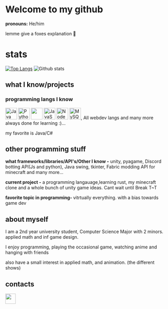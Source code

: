 # Welcome to my github

<b>pronouns:</b> He/him

lemme give a foxes explanation 🦊

# stats

[![Top Langs](https://github-readme-stats.vercel.app/api/top-langs/?username=TheoW03&theme=cobalt&layout=compact)](https://github.com/anuraghazra/github-readme-stats)
![Github stats](https://github-readme-stats.vercel.app/api?username=TheoW03&theme=cobalt&show_icons=true&count_private=true)



<h2> what I know/projects </h2>

### programming langs I know
<p align="left">
<a href="https://www.oracle.com/java/" target="_blank" rel="noreferrer"><img src="https://raw.githubusercontent.com/danielcranney/readme-generator/main/public/icons/skills/java-colored.svg" width="36" height="36" alt="Java" /></a>
<a href="https://www.python.org/" target="_blank" rel="noreferrer"><img src="https://raw.githubusercontent.com/danielcranney/readme-generator/main/public/icons/skills/python-colored.svg" width="36" height="36" alt="Python" /></a>
<img width="36" height="36"src=https://raw.githubusercontent.com/danielcranney/readme-generator/main/public/icons/skills/rust.svg>
<a href="https://developer.mozilla.org/en-US/docs/Web/JavaScript" target="_blank" rel="noreferrer"><img src="https://raw.githubusercontent.com/danielcranney/readme-generator/main/public/icons/skills/javascript-colored.svg" width="36" height="36" alt="JavaScript" /></a>
<a href="https://nodejs.org/en/" target="_blank" rel="noreferrer"><img src="https://raw.githubusercontent.com/danielcranney/readme-generator/main/public/icons/skills/nodejs-colored.svg" width="36" height="36" alt="NodeJS" /></a>
<a href="https://www.mysql.com/" target="_blank" rel="noreferrer"><img src="https://raw.githubusercontent.com/danielcranney/readme-generator/main/public/icons/skills/mysql-colored.svg" width="36" height="36" alt="MySQL" /></a>, All webdev langs and many more always done for learning :)... </p>

my favorite is Java/C#

<h2>other programming stuff</h2>

<b>what frameworks/libraries/API's/Other I know -</b> unity, pyagame, Discord botting API(Js and python), Java swing, tkinter, Fabric modding API for minecraft and many more...

<b>current project -</b> a programming langauage,learning rust, my minecraft clone and a whole bunch of unity game ideas. Cant wait until Break T~T

<b>favorite topic in programming- </b> vitrtually everything. with a bias towards game dev

<h2> about myself </h2>

I am a 2nd year university student, Computer Science Major with 2 minors. applied math and inf game design. 

I enjoy programming, playing the occasional game, watching anime and hanging with friends

also have a small interest in applied math, and animation. (the different shows) 


<h2> contacts </h2>
<p align="left"> <a href="https://discord.com/users/TheoW#4679" target="_blank" rel="noreferrer"><img src="https://raw.githubusercontent.com/danielcranney/readme-generator/main/public/icons/socials/discord.svg" width="32" height="32" /></a></p>
